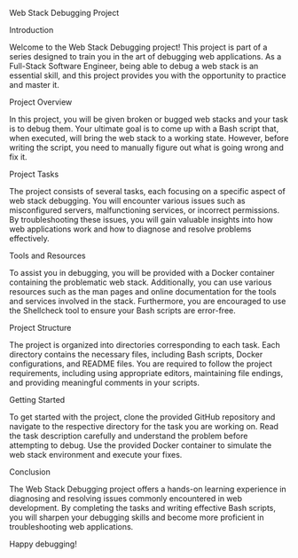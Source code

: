 Web Stack Debugging Project

Introduction

Welcome to the Web Stack Debugging project! This project is part of a series designed to train you in the art of debugging web applications. As a Full-Stack Software Engineer, being able to debug a web stack is an essential skill, and this project provides you with the opportunity to practice and master it.

Project Overview

In this project, you will be given broken or bugged web stacks and your task is to debug them. Your ultimate goal is to come up with a Bash script that, when executed, will bring the web stack to a working state. However, before writing the script, you need to manually figure out what is going wrong and fix it.

Project Tasks

The project consists of several tasks, each focusing on a specific aspect of web stack debugging. You will encounter various issues such as misconfigured servers, malfunctioning services, or incorrect permissions. By troubleshooting these issues, you will gain valuable insights into how web applications work and how to diagnose and resolve problems effectively.

Tools and Resources

To assist you in debugging, you will be provided with a Docker container containing the problematic web stack. Additionally, you can use various resources such as the man pages and online documentation for the tools and services involved in the stack. Furthermore, you are encouraged to use the Shellcheck tool to ensure your Bash scripts are error-free.

Project Structure

The project is organized into directories corresponding to each task. Each directory contains the necessary files, including Bash scripts, Docker configurations, and README files. You are required to follow the project requirements, including using appropriate editors, maintaining file endings, and providing meaningful comments in your scripts.

Getting Started

To get started with the project, clone the provided GitHub repository and navigate to the respective directory for the task you are working on. Read the task description carefully and understand the problem before attempting to debug. Use the provided Docker container to simulate the web stack environment and execute your fixes.

Conclusion

The Web Stack Debugging project offers a hands-on learning experience in diagnosing and resolving issues commonly encountered in web development. By completing the tasks and writing effective Bash scripts, you will sharpen your debugging skills and become more proficient in troubleshooting web applications.

Happy debugging!
